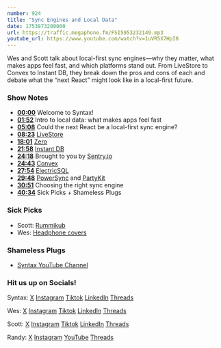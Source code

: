 ```yaml
---
number: 924
title: "Sync Engines and Local Data"
date: 1753873200000
url: https://traffic.megaphone.fm/FSI5953232149.mp3
youtube_url: https://www.youtube.com/watch?v=1uVR5X7HpI8
---
```


Wes and Scott talk about local-first sync engines—why they matter, what makes apps feel fast, and which platforms stand out. From LiveStore to Convex to Instant DB, they break down the pros and cons of each and debate what the “next React” might look like in a local-first future.

### Show Notes

* **[00:00](#t=00:00)** Welcome to Syntax!
* **[01:52](#t=01:52)** Intro to local data: what makes apps feel fast
* **[05:08](#t=05:08)** Could the next React be a local-first sync engine?
* **[08:23](#t=08:23)** [LiveStore](https://livestore.dev/)
* **[18:01](#t=18:01)** [Zero](https://zero.rocicorp.dev/)
* **[21:58](#t=21:58)** [Instant DB](https://www.instantdb.com/)
* **[24:18](#t=24:18)** Brought to you by [Sentry.io](https://sentry.io/syntax/)
* **[24:43](#t=24:43)** [Convex](https://www.convex.dev/)
* **[27:54](#t=27:54)** [ElectricSQL](https://electric-sql.com/)
* **[29:48](#t=29:48)** [PowerSync](https://www.powersync.com/) and [PartyKit](https://www.partykit.io/)
* **[30:51](#t=30:51)** Choosing the right sync engine
* **[40:34](#t=40:34)** Sick Picks + Shameless Plugs

### Sick Picks

- Scott: [Rummikub](https://amzn.to/4nzCWY3)
- Wes: [Headphone covers](https://wickedcushions.com/)

### Shameless Plugs

- [Syntax YouTube Channel](https://www.youtube.com/@syntaxfm)

### Hit us up on Socials!

Syntax: [X](https://twitter.com/syntaxfm) [Instagram](https://www.instagram.com/syntax_fm/) [Tiktok](https://www.tiktok.com/@syntaxfm) [LinkedIn](https://www.linkedin.com/company/96077407/admin/feed/posts/) [Threads](https://www.threads.net/@syntax_fm)

Wes: [X](https://twitter.com/wesbos) [Instagram](https://www.instagram.com/wesbos/) [Tiktok](https://www.tiktok.com/@wesbos) [LinkedIn](https://www.linkedin.com/in/wesbos/) [Threads](https://www.threads.net/@wesbos)

Scott: [X](https://twitter.com/stolinski) [Instagram](https://www.instagram.com/stolinski/) [Tiktok](https://www.tiktok.com/@stolinski) [LinkedIn](https://www.linkedin.com/in/stolinski/) [Threads](https://www.threads.net/@stolinski)

Randy: [X](https://twitter.com/randyrektor) [Instagram](https://www.instagram.com/randyrektor/) [YouTube](https://www.youtube.com/@randyrektor) [Threads](https://www.threads.net/@randyrektor)
